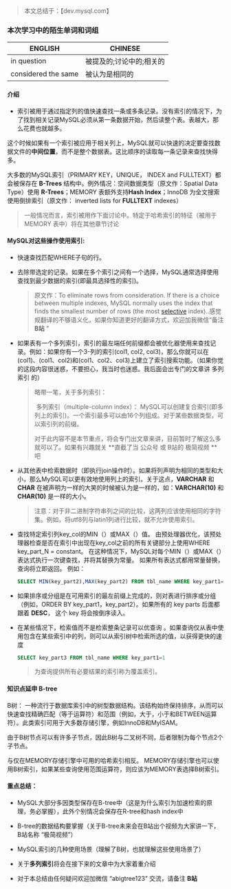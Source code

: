 >  本文总结于：【dev.mysql.com】

### 本次学习中的陌生单词和词组

| ENGLISH             | CHINESE                  |
| ------------------- | ------------------------ |
| in question         | 被提及的;讨论中的;相关的 |
| considered the same | 被认为是相同的           |



#### 介绍

- 索引被用于通过指定列的值快速查找一条或多条记录。没有索引的情况下，为了找到相关记录MySQL必须从第一条数据开始，然后读整个表。表越大，那么花费也就越多。

这个时候如果有一个索引被应用于相关列上，MySQL就可以快速的决定要查找数据文件的**中间位置**，而不是整个数据表。这比顺序的读取每一条记录来查找快得多。

大多数的MySQL索引（PRIMARY KEY，UNIQUE， INDEX and FULLTEXT）都会被保存在 **B-Trees** 结构中。例外情况：空间数据类型（原文作：Spatial Data Type）使用 **R-Trees**；MEMORY 表额外支持**Hash Index**；InnoDB 为全文搜索使用倒排索引（原文作： inverted lists for **FULLTEXT** indexes）

> 一般情况而言，索引被用作下面讨论中。特定于哈希索引的特征（被用于 MEMORY 表中）将在其他章节讨论

#### MySQL对这些操作使用索引:

- 快速查找匹配WHERE子句的行。

- 去除带选定的记录。如果在多个索引之间有一个选择，MySQL通常选择使用查找到最少数据的索引(即最具选择性的索引)。

  > 原文作：To eliminate rows from consideration. If there is a choice between multiple indexes, MySQL normally uses the index that finds the smallest number of rows (the most [selective](https://dev.mysql.com/doc/refman/8.0/en/glossary.html#glos_selectivity) index)..感觉规翻译的不够语义化，如果你知道更好的翻译方式，欢迎加我微信“备注 **B站** ”

- 如果表有一个多列索引，索引的最左端任何前缀都会被优化器使用来查找记录。例如：如果你有一个3-列的索引(col1, col2, col3)，那么你就可以在(col1)、(col1、col2)和(col1、col2、col3)上建立了索引搜索功能。（如果你觉的这段内容很迷惑，不要担心，我当时也迷惑。我后面会出专门的文章讲 多列索引 的）

  > 略带一笔，关于多列索引：
  >
  > ​	多列索引（multiple-column index）： MySQL可以创建复合索引(即多列上的索引)。一个索引最多可以由16个列组成。对于某些数据类型，可以索引列的前缀。
  >
  > 对于此内容不是本节重点，将会专门出文章来讲，目前暂时了解这么多就可以了。如果有兴趣就关 **直截了当 公众号 或 B站的  极简视频 ** 吧

- 从其他表中检索数据时（即执行join操作时）。如果将列声明为相同的类型和大小，那么MySQL可以更有效地使用列上的索引。关于这点，**VARCHAR** 和 **CHAR** 在被声明为一样的大笑的时候被认为是一样的，如：**VARCHAR(10)** 和 **CHAR(10)** 是一样的大小。

  > 注意：对于非二进制字符串列之间的比较，这两列应该使用相同的字符集。例如，将utf8列与latin1列进行比较，就不允许使用索引。

- 查找特定索引列key_col的MIN（）或MAX（）值。 由预处理器优化，该预处理器检查是否在索引中出现在key_col之前的所有关键部分上使用WHERE key_part_N = constant。 在这种情况下，MySQL对每个MIN（）或MAX（）表达式执行一次键查找，并将其替换为常量。 如果所有表达式都用常量替换，查询将立即返回。 例如：

  ```sql
  SELECT MIN(key_part2),MAX(key_part2) FROM tbl_name WHERE key_part1=10;
  ```

- 如果排序或分组是在可用索引的最左前缀上完成的，则对表进行排序或分组（例如，ORDER BY key_part1，key_part2）。如果所有的 key parts 后面都跟着 **DESC**， 这个 key 将会按倒序读入。

- 在某些情况下，检索值而不是检索整条记录可以优查询 。如果查询仅从表中使用包含在某些索引中的列，则可以从索引树中检索所选的值，以获得更快的速度

  ```sql
  SELECT key_part3 FROM tbl_name WHERE key_part1=1
  ```

  > 为查询提供所有必要结果的索引称为覆盖索引。

#### 知识点延申 B-tree

B树：
一种流行于数据库索引中的树型数据结构。该结构始终保持排序，从而可以快速查找精确匹配（等于运算符）和范围（例如，大于，小于和BETWEEN运算符）。此类索引可用于大多数存储引擎，例如InnoDB和MyISAM。

由于B树节点可以有许多子节点，因此B树与二叉树不同，后者限制为每个节点2个子节点。

与仅在MEMORY存储引擎中可用的哈希索引相反。 MEMORY存储引擎也可以使用B树索引，如果某些查询使用范围运算符，则应该为MEMORY表选择B树索引。





#### 重点总结：

- MySQL大部分多因类型保存在B-tree中（这是为什么索引为加速检索的原理，务必掌握），此外个别情况会保存在R-tree和hash index中

- B-tree的数据结构要掌握（关于B-tree未来会在B站出个视频为大家讲一下， B站名称  “极简视频”）

- MySQL索引的几种使用场景（理解了B树，也就理解这些使用场景了）

- 关于**多列索引**将会在接下来的文章中为大家着重介绍

- 对于本总结由任何疑问欢迎加微信  “abigtree123” 交流，请备注 **B站**

  



